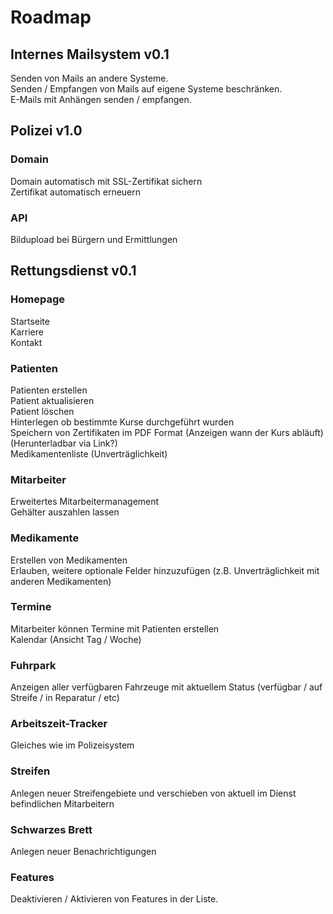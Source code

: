 # Roadmap

## Internes Mailsystem v0.1

<cb /> Senden von Mails an andere Systeme.<br>
<cb /> Senden / Empfangen von Mails auf eigene Systeme beschränken.<br>
<cb /> E-Mails mit Anhängen senden / empfangen.

## Polizei v1.0

### Domain

<cb /> Domain automatisch mit SSL-Zertifikat sichern<br>
<cb /> Zertifikat automatisch erneuern

### API
<cb /> Bildupload bei Bürgern und Ermittlungen


## Rettungsdienst v0.1

### Homepage
<cb /> Startseite<br>
<cb /> Karriere<br>
<cb /> Kontakt<br>

### Patienten
<cb /> Patienten erstellen<br>
<cb /> Patient aktualisieren<br>
<cb /> Patient löschen<br >
<cb /> Hinterlegen ob bestimmte Kurse durchgeführt wurden<br />
<cb /> Speichern von Zertifikaten im PDF Format (Anzeigen wann der Kurs abläuft) (Herunterladbar via Link?)<br>
<cb /> Medikamentenliste (Unverträglichkeit)


### Mitarbeiter
<cb /> Erweitertes Mitarbeitermanagement<br>
<cb /> Gehälter auszahlen lassen <br />

### Medikamente
<cb /> Erstellen von Medikamenten<br />
<cb /> Erlauben, weitere optionale Felder hinzuzufügen (z.B. Unverträglichkeit mit anderen Medikamenten) <br />

### Termine
<cb /> Mitarbeiter können Termine mit Patienten erstellen <br />
<cb /> Kalendar (Ansicht Tag / Woche)

### Fuhrpark
<cb /> Anzeigen aller verfügbaren Fahrzeuge mit aktuellem Status (verfügbar / auf Streife / in Reparatur / etc)

### Arbeitszeit-Tracker
<cb /> Gleiches wie im Polizeisystem

### Streifen
<cb /> Anlegen neuer Streifengebiete und verschieben von aktuell im Dienst befindlichen Mitarbeitern

### Schwarzes Brett
<cb /> Anlegen neuer Benachrichtigungen

### Features
<cb /> Deaktivieren / Aktivieren von Features in der Liste.